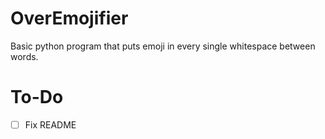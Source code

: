 # OverEmojifier
Basic python program that puts emoji in every single whitespace between words.
# To-Do
- [ ] Fix README